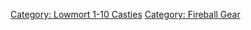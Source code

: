 [Category: Lowmort 1-10
Casties](Category:_Lowmort_1-10_Casties "wikilink") [Category: Fireball
Gear](Category:_Fireball_Gear "wikilink")
